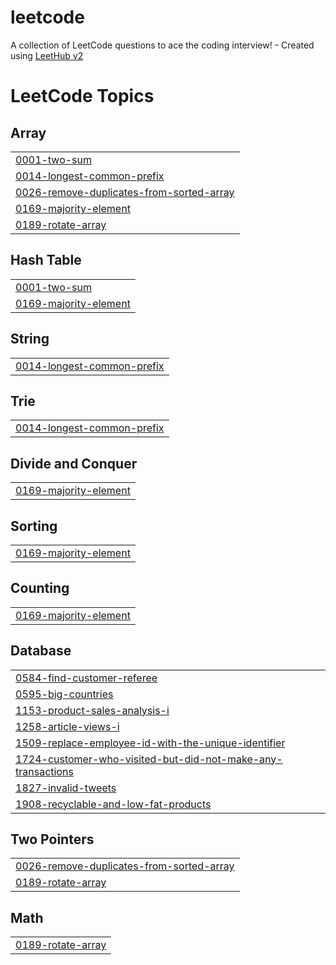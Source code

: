# leetcode
A collection of LeetCode questions to ace the coding interview! - Created using [LeetHub v2](https://github.com/arunbhardwaj/LeetHub-2.0)

<!---LeetCode Topics Start-->
# LeetCode Topics
## Array
|  |
| ------- |
| [0001-two-sum](https://github.com/Aravindgit2005/leetcode/tree/master/0001-two-sum) |
| [0014-longest-common-prefix](https://github.com/Aravindgit2005/leetcode/tree/master/0014-longest-common-prefix) |
| [0026-remove-duplicates-from-sorted-array](https://github.com/Aravindgit2005/leetcode/tree/master/0026-remove-duplicates-from-sorted-array) |
| [0169-majority-element](https://github.com/Aravindgit2005/leetcode/tree/master/0169-majority-element) |
| [0189-rotate-array](https://github.com/Aravindgit2005/leetcode/tree/master/0189-rotate-array) |
## Hash Table
|  |
| ------- |
| [0001-two-sum](https://github.com/Aravindgit2005/leetcode/tree/master/0001-two-sum) |
| [0169-majority-element](https://github.com/Aravindgit2005/leetcode/tree/master/0169-majority-element) |
## String
|  |
| ------- |
| [0014-longest-common-prefix](https://github.com/Aravindgit2005/leetcode/tree/master/0014-longest-common-prefix) |
## Trie
|  |
| ------- |
| [0014-longest-common-prefix](https://github.com/Aravindgit2005/leetcode/tree/master/0014-longest-common-prefix) |
## Divide and Conquer
|  |
| ------- |
| [0169-majority-element](https://github.com/Aravindgit2005/leetcode/tree/master/0169-majority-element) |
## Sorting
|  |
| ------- |
| [0169-majority-element](https://github.com/Aravindgit2005/leetcode/tree/master/0169-majority-element) |
## Counting
|  |
| ------- |
| [0169-majority-element](https://github.com/Aravindgit2005/leetcode/tree/master/0169-majority-element) |
## Database
|  |
| ------- |
| [0584-find-customer-referee](https://github.com/Aravindgit2005/leetcode/tree/master/0584-find-customer-referee) |
| [0595-big-countries](https://github.com/Aravindgit2005/leetcode/tree/master/0595-big-countries) |
| [1153-product-sales-analysis-i](https://github.com/Aravindgit2005/leetcode/tree/master/1153-product-sales-analysis-i) |
| [1258-article-views-i](https://github.com/Aravindgit2005/leetcode/tree/master/1258-article-views-i) |
| [1509-replace-employee-id-with-the-unique-identifier](https://github.com/Aravindgit2005/leetcode/tree/master/1509-replace-employee-id-with-the-unique-identifier) |
| [1724-customer-who-visited-but-did-not-make-any-transactions](https://github.com/Aravindgit2005/leetcode/tree/master/1724-customer-who-visited-but-did-not-make-any-transactions) |
| [1827-invalid-tweets](https://github.com/Aravindgit2005/leetcode/tree/master/1827-invalid-tweets) |
| [1908-recyclable-and-low-fat-products](https://github.com/Aravindgit2005/leetcode/tree/master/1908-recyclable-and-low-fat-products) |
## Two Pointers
|  |
| ------- |
| [0026-remove-duplicates-from-sorted-array](https://github.com/Aravindgit2005/leetcode/tree/master/0026-remove-duplicates-from-sorted-array) |
| [0189-rotate-array](https://github.com/Aravindgit2005/leetcode/tree/master/0189-rotate-array) |
## Math
|  |
| ------- |
| [0189-rotate-array](https://github.com/Aravindgit2005/leetcode/tree/master/0189-rotate-array) |
<!---LeetCode Topics End-->